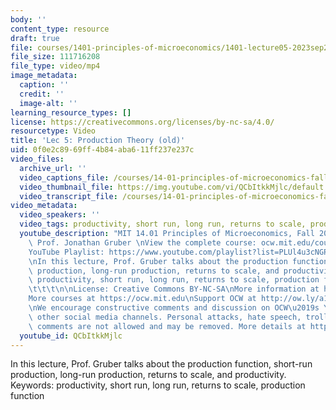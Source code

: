 ```yaml
---
body: ''
content_type: resource
draft: true
file: courses/1401-principles-of-microeconomics/1401-lecture05-2023sep20_360p_16_9.mp4
file_size: 111716208
file_type: video/mp4
image_metadata:
  caption: ''
  credit: ''
  image-alt: ''
learning_resource_types: []
license: https://creativecommons.org/licenses/by-nc-sa/4.0/
resourcetype: Video
title: 'Lec 5: Production Theory (old)'
uid: 0f0e2c89-69ff-4b84-aba6-11ff237e237c
video_files:
  archive_url: ''
  video_captions_file: /courses/14-01-principles-of-microeconomics-fall-2023/1fMf4zV2qKtRBkAgbqyNq1smD6CSBHuxX_transcript.webvtt
  video_thumbnail_file: https://img.youtube.com/vi/QCbItkkMjlc/default.jpg
  video_transcript_file: /courses/14-01-principles-of-microeconomics-fall-2023/1fMf4zV2qKtRBkAgbqyNq1smD6CSBHuxX_transcript.pdf
video_metadata:
  video_speakers: ''
  video_tags: productivity, short run, long run, returns to scale, production function
  youtube_description: "MIT 14.01 Principles of Microeconomics, Fall 2023 \nInstructor:\
    \ Prof. Jonathan Gruber \nView the complete course: ocw.mit.edu/courses/14-01-principles-of-microeconomics-spring-2023/\n\
    YouTube Playlist: https://www.youtube.com/playlist?list=PLUl4u3cNGP60V7HxLYRaJMbFzP77bzEjb\n\
    \nIn this lecture, Prof. Gruber talks about the production function, short-run\
    \ production, long-run production, returns to scale, and productivity. Keywords:\
    \ productivity, short run, long run, returns to scale, production function\t\t\
    \t\t\t\n\nLicense: Creative Commons BY-NC-SA\nMore information at https://ocw.mit.edu/terms\n\
    More courses at https://ocw.mit.edu\nSupport OCW at http://ow.ly/a1If50zVRlQ\n\
    \nWe encourage constructive comments and discussion on OCW\u2019s YouTube and\
    \ other social media channels. Personal attacks, hate speech, trolling, and inappropriate\
    \ comments are not allowed and may be removed. More details at https://ocw.mit.edu/comments."
  youtube_id: QCbItkkMjlc
---
```

In this lecture, Prof. Gruber talks about the production function, short-run production, long-run production, returns to scale, and productivity. Keywords: productivity, short run, long run, returns to scale, production function